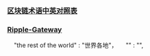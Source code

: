 ### [区块链术语中英对照表](https://blog.csdn.net/qq_36747842/article/details/79590065)

### [Ripple-Gateway](https://ripple.com/build/gateway-guide/#before-integration)

     "the rest of the world" : "世界各地"，
     "" : "",
